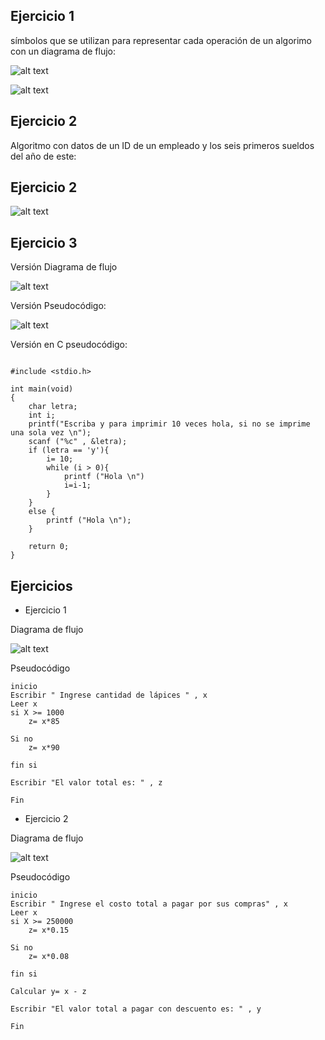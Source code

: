 ## Ejercicio 1

símbolos que se utilizan para representar cada operación de un algorimo con un diagrama de flujo:

![alt text](image.png)

![alt text](image-1.png)

## Ejercicio 2
Algoritmo con datos de un ID de un empleado y los seis primeros sueldos del año de este:


## Ejercicio 2

![alt text](image-2.png)

## Ejercicio 3

Versión Diagrama de flujo

![alt text](image-3.png)

Versión Pseudocódigo:

![alt text](image-4.png)

Versión en C pseudocódigo:
```c:

#include <stdio.h>

int main(void)
{
    char letra;
    int i;
    printf("Escriba y para imprimir 10 veces hola, si no se imprime una sola vez \n");
    scanf ("%c" , &letra);
    if (letra == 'y'){
        i= 10;
        while (i > 0){
            printf ("Hola \n")
            i=i-1;
        }
    }
    else {
        printf ("Hola \n");
    }

    return 0;
}

```

## Ejercicios

- Ejercicio 1


Diagrama de flujo

![alt text](image-6.png)

Pseudocódigo

```txt:
inicio
Escribir " Ingrese cantidad de lápices " , x
Leer x
si X >= 1000
    z= x*85
    
Si no
    z= x*90

fin si

Escribir "El valor total es: " , z

Fin

```

- Ejercicio 2

Diagrama de flujo

![alt text](image-7.png)

Pseudocódigo

```txt:
inicio
Escribir " Ingrese el costo total a pagar por sus compras" , x
Leer x
si X >= 250000
    z= x*0.15
    
Si no
    z= x*0.08

fin si

Calcular y= x - z

Escribir "El valor total a pagar con descuento es: " , y

Fin

```